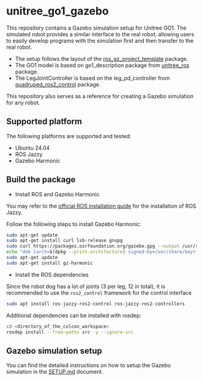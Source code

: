 # unitree_go1_gazebo

This repository contains a Gazebo simulation setup for Unitree GO1. The simulated robot provides a similar interface to
the real robot, allowing users to easily develop programs with the simulation first and then transfer to the real robot.

* The setup follows the layout of the [ros_gz_project_template](https://github.com/gazebosim/ros_gz_project_template)
  package.
* The GO1 model is based on go1_description package from [unitree_ros](https://github.com/unitreerobotics/unitree_ros)
  package.
* The LegJointController is based on the leg_pd_controller
  from [quadruped_ros2_control](https://github.com/legubiao/quadruped_ros2_control) package.

This repository also serves as a reference for creating a Gazebo simulation for any robot.

## Supported platform

The following platforms are supported and tested:

* Ubuntu 24.04
* ROS Jazzy
* Gazebo Harmonic

## Build the package

* Install ROS and Gazebo Harmonic

You may refer to the [official ROS installation guide](https://docs.ros.org/en/jazzy/Installation.html) for the
installation of ROS Jazzy.

Follow the following steps to install Gazebo Harmonic:

```bash
sudo apt-get update
sudo apt-get install curl lsb-release gnupg
sudo curl https://packages.osrfoundation.org/gazebo.gpg --output /usr/share/keyrings/pkgs-osrf-archive-keyring.gpg
echo "deb [arch=$(dpkg --print-architecture) signed-by=/usr/share/keyrings/pkgs-osrf-archive-keyring.gpg] http://packages.osrfoundation.org/gazebo/ubuntu-stable $(lsb_release -cs) main" | sudo tee /etc/apt/sources.list.d/gazebo-stable.list > /dev/null
sudo apt-get update
sudo apt-get install gz-harmonic
```

* Install the ROS dependencies

Since the robot dog has a lot of joints (3 per leg, 12 in total), it is recommended to use the `ros2_control` framework
for the control interface

```bash
sudo apt install ros-jazzy-ros2-control ros-jazzy-ros2-controllers
```

Additional dependencies can be installed with rosdep:

```bash
cd <directory_of_the_colcon_workspace>
rosdep install --from-paths src -y --ignore-src
```

## Gazebo simulation setup

You can find the detailed instructions on how to setup the Gazebo simulation in the [SETUP.md](docs/SETUP.md) document.


